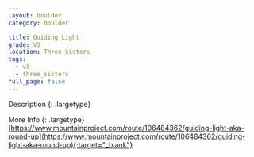 ```yaml
---
layout: boulder
category: boulder

title: Guiding Light
grade: V3
location: Three Sisters
tags:
  - v3
  - three_sisters
full_page: false
---
```


Description
{: .largetype}


More Info
{: .largetype}
[https://www.mountainproject.com/route/106484362/guiding-light-aka-round-up](https://www.mountainproject.com/route/106484362/guiding-light-aka-round-up){:target="_blank"}
